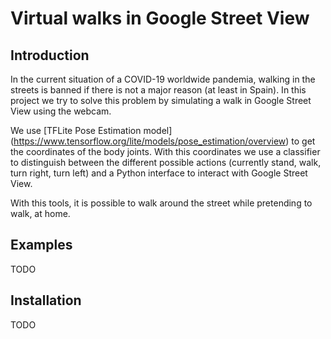 # Virtual walks in Google Street View

## Introduction

In the current situation of a COVID-19 worldwide pandemia, walking in the streets is banned if there is not a major reason (at least in Spain). In this project we try to solve this problem by simulating a walk in Google Street View using the webcam.

We use [TFLite Pose Estimation model] (https://www.tensorflow.org/lite/models/pose_estimation/overview) to get the coordinates of the body joints. With this coordinates we use a classifier to distinguish between the different possible actions (currently stand, walk, turn right, turn left) and a Python interface to interact with Google Street View.

With this tools, it is possible to walk around the street while pretending to walk, at home.

## Examples
TODO

## Installation
TODO

